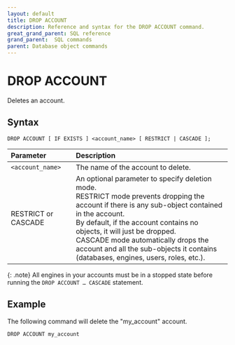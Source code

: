 ```yaml
---
layout: default
title: DROP ACCOUNT
description: Reference and syntax for the DROP ACCOUNT command.
great_grand_parent: SQL reference
grand_parent:  SQL commands
parent: Database object commands
---
```


# DROP ACCOUNT
Deletes an account.

## Syntax

```DROP ACCOUNT [ IF EXISTS ] <account_name> [ RESTRICT | CASCADE ];```


| Parameter  | Description |
| :--------- | :---------- |
| `<account_name>`  | The name of the account to delete. |   
| RESTRICT or CASCADE | An optional parameter to specify deletion mode.<br>RESTRICT mode prevents dropping the account if there is any sub-object contained in the account.<Br>By default, if the account contains no objects, it will just be dropped.<br>CASCADE mode automatically drops the account and all the sub-objects it contains (databases, engines, users, roles, etc.).

{: .note} 
All engines in your accounts must be in a stopped state before running the `DROP ACCOUNT … CASCADE` statement.                 

## Example

The following command will delete the "my_account" account. 

```DROP ACCOUNT my_account```
